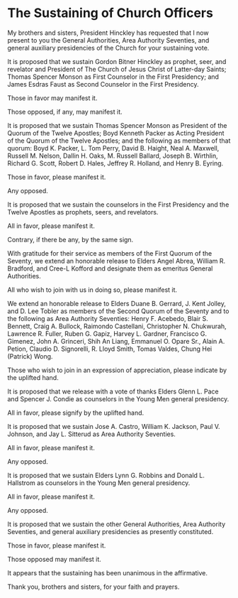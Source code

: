 # The Sustaining of Church Officers

My brothers and sisters, President Hinckley has requested that I now present
to you the General Authorities, Area Authority Seventies, and general
auxiliary presidencies of the Church for your sustaining vote.

It is proposed that we sustain Gordon Bitner Hinckley as prophet, seer, and
revelator and President of The Church of Jesus Christ of Latter-day Saints;
Thomas Spencer Monson as First Counselor in the First Presidency; and James
Esdras Faust as Second Counselor in the First Presidency.

Those in favor may manifest it.

Those opposed, if any, may manifest it.

It is proposed that we sustain Thomas Spencer Monson as President of the
Quorum of the Twelve Apostles; Boyd Kenneth Packer as Acting President of the
Quorum of the Twelve Apostles; and the following as members of that quorum:
Boyd K. Packer, L. Tom Perry, David B. Haight, Neal A. Maxwell, Russell M.
Nelson, Dallin H. Oaks, M. Russell Ballard, Joseph B. Wirthlin, Richard G.
Scott, Robert D. Hales, Jeffrey R. Holland, and Henry B. Eyring.

Those in favor, please manifest it.

Any opposed.

It is proposed that we sustain the counselors in the First Presidency and the
Twelve Apostles as prophets, seers, and revelators.

All in favor, please manifest it.

Contrary, if there be any, by the same sign.

With gratitude for their service as members of the First Quorum of the
Seventy, we extend an honorable release to Elders Angel Abrea, William R.
Bradford, and Cree-L Kofford and designate them as emeritus General
Authorities.

All who wish to join with us in doing so, please manifest it.

We extend an honorable release to Elders Duane B. Gerrard, J. Kent Jolley, and
D. Lee Tobler as members of the Second Quorum of the Seventy and to the
following as Area Authority Seventies: Henry F. Acebedo, Blair S. Bennett,
Craig A. Bullock, Raimondo Castellani, Christopher N. Chukwurah, Lawrence R.
Fuller, Ruben G. Gapiz, Harvey L. Gardner, Francisco G. Gimenez, John A.
Grinceri, Shih An Liang, Emmanuel O. Opare Sr., Alain A. Petion, Claudio D.
Signorelli, R. Lloyd Smith, Tomas Valdes, Chung Hei (Patrick) Wong.

Those who wish to join in an expression of appreciation, please indicate by
the uplifted hand.

It is proposed that we release with a vote of thanks Elders Glenn L. Pace and
Spencer J. Condie as counselors in the Young Men general presidency.

All in favor, please signify by the uplifted hand.

It is proposed that we sustain Jose A. Castro, William K. Jackson, Paul V.
Johnson, and Jay L. Sitterud as Area Authority Seventies.

All in favor, please manifest it.

Any opposed.

It is proposed that we sustain Elders Lynn G. Robbins and Donald L. Hallstrom
as counselors in the Young Men general presidency.

All in favor, please manifest it.

Any opposed.

It is proposed that we sustain the other General Authorities, Area Authority
Seventies, and general auxiliary presidencies as presently constituted.

Those in favor, please manifest it.

Those opposed may manifest it.

It appears that the sustaining has been unanimous in the affirmative.

Thank you, brothers and sisters, for your faith and prayers.

